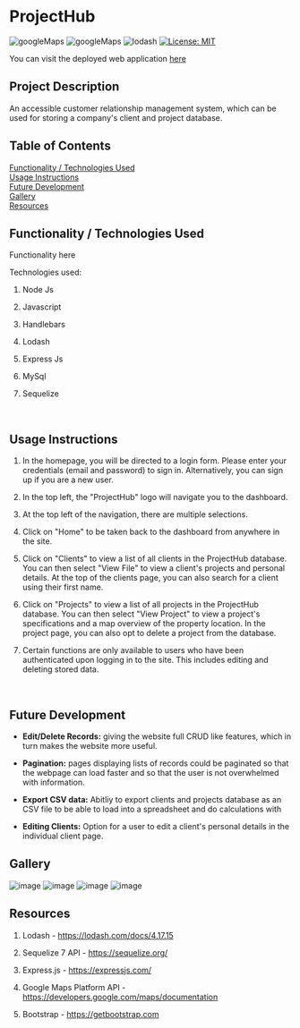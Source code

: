# ProjectHub

![googleMaps](https://img.shields.io/badge/API-GoogleMaps-Blue)
![googleMaps](https://img.shields.io/badge/API-DomainAPI-Blue)
![lodash](https://img.shields.io/badge/node-lodash-orange)
[![License: MIT](https://img.shields.io/badge/License-MIT-yellow.svg)](https://opensource.org/licenses/MIT)

<!-- ## Deployed web address -->

You can visit the deployed web application [here](https://dashboard.heroku.com/apps/project-2-group-g-projectub)
<br>

## Project Description

An accessible customer relationship management system, which can be used for storing a company's client and project database.
<br>

## Table of Contents

[Functionality / Technologies Used](#Functionality)  
[Usage Instructions](#Usage)  
[Future Development](#DemonFuturestration)  
[Gallery](#Gallery)  
[Resources](#Resources)

<a name="Functionality"></a>

## Functionality / Technologies Used

Functionality here
<br>

Technologies used:

1. Node Js

2. Javascript

3. Handlebars

4. Lodash

5. Express Js

6. MySql

7. Sequelize

<br>

<a name="Usage"></a>

## Usage Instructions

1. In the homepage, you will be directed to a login form. Please enter your credentials (email and password) to sign in. Alternatively, you can sign up if you are a new user.

2. In the top left, the "ProjectHub" logo will navigate you to the dashboard.

3. At the top left of the navigation, there are multiple selections.

4. Click on "Home" to be taken back to the dashboard from anywhere in the site.

5. Click on "Clients" to view a list of all clients in the ProjectHub database. You can then select "View File" to view a client's projects and personal details. At the top of the clients page, you can also search for a client using their first name.

6. Click on "Projects" to view a list of all projects in the ProjectHub database. You can then select "View Project" to view a project's specifications and a map overview of the property location. In the project page, you can also opt to delete a project from the database.

7. Certain functions are only available to users who have been authenticated upon logging in to the site. This includes editing and deleting stored data.

 <br>

<a name="Future"></a>

## Future Development

- <strong>Edit/Delete Records:</strong> giving the website full CRUD like features, which in turn makes the website more useful.

- <strong>Pagination:</strong> pages displaying lists of records could be paginated so that the webpage can load faster and so that the user is not overwhelmed with information.

- <strong>Export CSV data:</strong> Abitliy to export clients and projects database as an CSV file to be able to load into a spreadsheet and do calculations with
  <br>

- <strong>Editing Clients:</strong> Option for a user to edit a client's personal details in the individual client page.
  <br>

<a name="Gallery"></a>

## Gallery

![image](https://github.com/wilgru/group-g-project-2-projecthub/blob/main/screenshots/demo1.png)
![image](https://github.com/wilgru/group-g-project-2-projecthub/blob/main/screenshots/demo2.png)
![image](https://github.com/wilgru/group-g-project-2-projecthub/blob/main/screenshots/demo3.png)
![image](https://github.com/wilgru/group-g-project-2-projecthub/blob/main/screenshots/demo4.png)
<br>

<a name="Resources"></a>

## Resources

1. Lodash - https://lodash.com/docs/4.17.15

2. Sequelize 7 API - https://sequelize.org/

3. Express.js - https://expressjs.com/

4. Google Maps Platform API - https://developers.google.com/maps/documentation

5. Bootstrap - https://getbootstrap.com
